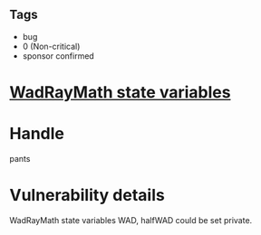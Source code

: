 ## Tags

- bug
- 0 (Non-critical)
- sponsor confirmed

# [WadRayMath state variables](https://github.com/code-423n4/2021-10-union-findings/issues/110) 

# Handle

pants


# Vulnerability details

WadRayMath state variables WAD, halfWAD could be set private.

